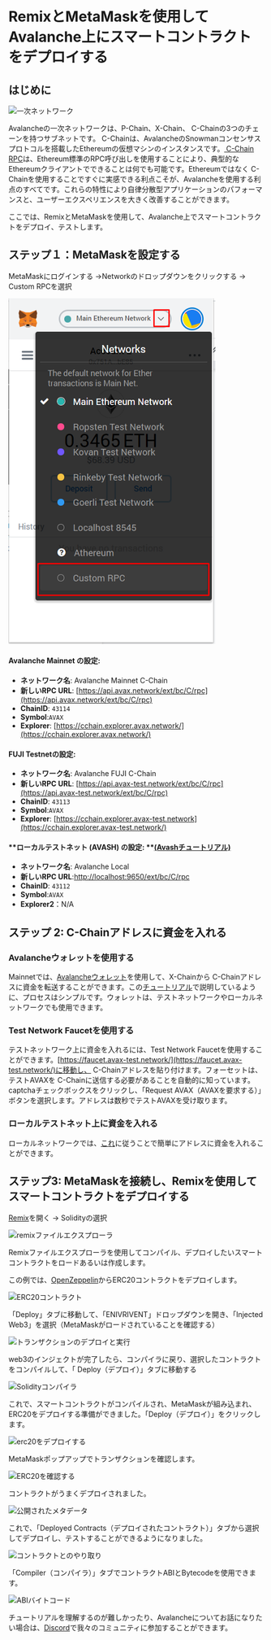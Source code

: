 # RemixとMetaMaskを使用してAvalanche上にスマートコントラクトをデプロイする

## はじめに

![一次ネットワーク](../../../.gitbook/assets/image%20%2821%29.png)

Avalancheの一次ネットワークは、P-Chain、X-Chain、 C-Chainの3つのチェーンを持つサブネットです。 C-Chainは、AvalancheのSnowmanコンセンサスプロトコルを搭載したEthereumの仮想マシンのインスタンスです。[ C-Chain RPC](../../avalanchego-apis/contract-chain-c-chain-api.md)は、Ethereum標準のRPC呼び出しを使用することにより、典型的なEthereumクライアントでできることは何でも可能です。Ethereumではなく C-Chainを使用することですぐに実感できる利点こそが、Avalancheを使用する利点のすべてです。これらの特性により自律分散型アプリケーションのパフォーマンスと、ユーザーエクスペリエンスを大きく改善することができます。

ここでは、RemixとMetaMaskを使用して、Avalanche上でスマートコントラクトをデプロイ、テストします。

## ステップ１：MetaMaskを設定する

MetaMaskにログインする ->Networkのドロップダウンをクリックする -> Custom RPCを選択

![metamaskネットワークドロップダウン](../../../.gitbook/assets/image%20%2860%29.png)

#### **Avalanche Mainnet の設定:**

* **ネットワーク名**: Avalanche Mainnet  C-Chain
* **新しいRPC URL**: [https://api.avax.network/ext/bc/C/rpc](https://api.avax.network/ext/bc/C/rpc)
* **ChainID**: `43114`
* **Symbol**:`AVAX`
* **Explorer**: [https://cchain.explorer.avax.network/](https://cchain.explorer.avax.network/)

#### **FUJI Testnetの設定:**

* **ネットワーク名**: Avalanche FUJI C-Chain
* **新しいRPC URL**: [https://api.avax-test.network/ext/bc/C/rpc](https://api.avax-test.network/ext/bc/C/rpc)
* **ChainID**: `43113`
* **Symbol**:`AVAX`
* **Explorer**: [https://cchain.explorer.avax-test.network](https://cchain.explorer.avax-test.network/)

#### **ローカルテストネット (AVASH) の設定: **[(Avashチュートリアル)](../../tools/avash.md)

* **ネットワーク名**: Avalanche Local
* **新しいRPC URL**:[http://localhost:9650/ext/bc/C/rpc](http://localhost:9650/ext/bc/C/rpc)
* **ChainID**: `43112`
* **Symbol**:`AVAX`
* **Explorer2**：N/A

## ステップ 2:  C-Chainアドレスに資金を入れる

### **Avalancheウォレットを使用する**

Mainnetでは、[Avalancheウォレット](https://wallet.avax.network/)を使用して、X-Chainから C-Chainアドレスに資金を転送することができます。この[チュートリアル](../platform/transfer-avax-between-x-chain-and-c-chain.md)で説明しているように、プロセスはシンプルです。ウォレットは、テストネットワークやローカルネットワークでも使用できます。

### **Test Network Faucetを使用する**

テストネットワーク上に資金を入れるには、Test Network Faucetを使用することができます。[https://faucet.avax-test.network/](https://faucet.avax-test.network/)に移動し、 C-Chainアドレスを貼り付けます。フォーセットは、テストAVAXを C-Chainに送信する必要があることを自動的に知っています。captchaチェックボックスをクリックし、「Request AVAX（AVAXを要求する）」ボタンを選択します。アドレスは数秒でテストAVAXを受け取ります。

### ローカルテストネット上に資金を入れる

ローカルネットワークでは、[これ](../platform/create-a-local-test-network.md#getting-avax)に従うことで簡単にアドレスに資金を入れることができます。

## ステップ3: MetaMaskを接続し、Remixを使用してスマートコントラクトをデプロイする

[Remix](https://remix.ethereum.org/)を開く -> Solidityの選択

![remixファイルエクスプローラ](../../../.gitbook/assets/remix-file-explorer.png)

Remixファイルエクスプローラを使用してコンパイル、デプロイしたいスマートコントラクトをロードあるいは作成します。

この例では、[OpenZeppelin](https://openzeppelin.com/contracts)からERC20コントラクトをデプロイします。

![ERC20コントラクト](../../../.gitbook/assets/erc20-contract.png)

「Deploy」タブに移動して、「ENIVRIVENT」ドロップダウンを開き、「Injected Web3」を選択（MetaMaskがロードされていることを確認する）

![トランザクションのデプロイと実行](../../../.gitbook/assets/deploy-and-run-transactions.png)

web3のインジェクトが完了したら、コンパイラに戻り、選択したコントラクトをコンパイルして、「 Deploy（デプロイ）」タブに移動する

![Solidityコンパイラ](../../../.gitbook/assets/solidity-compiler.png)

これで、スマートコントラクトがコンパイルされ、MetaMaskが組み込まれ、ERC20をデプロイする準備ができました。「Deploy（デプロイ）」をクリックします。

![erc20をデプロイする](../../../.gitbook/assets/deploy-erc20.png)

MetaMaskポップアップでトランザクションを確認します。

![ERC20を確認する](../../../.gitbook/assets/confirm-erc20.png)

コントラクトがうまくデプロイされました。

![公開されたメタデータ](../../../.gitbook/assets/published-metadata.png)

これで、「Deployed Contracts（デプロイされたコントラクト）」タブから選択してデプロイし、テストすることができるようになりました。

![コントラクトとのやり取り](../../../.gitbook/assets/interact-with-contract.png)

「Compiler（コンパイラ）」タブでコントラクトABIとBytecodeを使用できます。

![ABIバイトコード](../../../.gitbook/assets/abi-bytecode.png)

チュートリアルを理解するのが難しかったり、Avalancheについてお話になりたい場合は、[Discord](https://chat.avalabs.org/)で我々のコミュニティに参加することができます。

